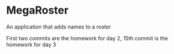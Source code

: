 # MegaRoster

An application that adds names to a roster

First two commits are the homework for day 2, 15th commit is the homework for day 3
